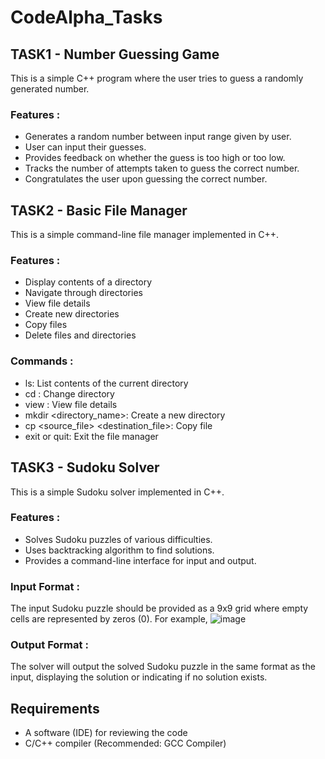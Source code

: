 # CodeAlpha_Tasks 



## TASK1 - Number Guessing Game
This is a simple C++ program where the user tries to guess a randomly generated number.
### Features :
- Generates a random number between input range given by user.
- User can input their guesses.
- Provides feedback on whether the guess is too high or too low.
- Tracks the number of attempts taken to guess the correct number.
- Congratulates the user upon guessing the correct number.
  

## TASK2 - Basic File Manager
This is a simple command-line file manager implemented in C++.
### Features :
- Display contents of a directory
- Navigate through directories
- View file details 
- Create new directories
- Copy files
- Delete files and directories
### Commands :
- ls: List contents of the current directory
- cd <directory>: Change directory
- view <filename>: View file details
- mkdir <directory_name>: Create a new directory
- cp <source_file> <destination_file>: Copy file
- exit or quit: Exit the file manager
  
  
## TASK3 - Sudoku Solver
This is a simple Sudoku solver implemented in C++.
### Features :
- Solves Sudoku puzzles of various difficulties.
- Uses backtracking algorithm to find solutions.
- Provides a command-line interface for input and output.

### Input Format :
The input Sudoku puzzle should be provided as a 9x9 grid where empty cells are represented by zeros (0).
For example,
![image](https://github.com/yakkaluruswathipriya/codealpha_tasks/assets/158582598/2884a1f2-e0c8-48a8-85a9-2d09d407c80a)

### Output Format :
The solver will output the solved Sudoku puzzle in the same format as the input, displaying the solution or indicating if no solution exists.

## Requirements
- A software (IDE) for reviewing the code
- C/C++ compiler (Recommended: GCC Compiler)
